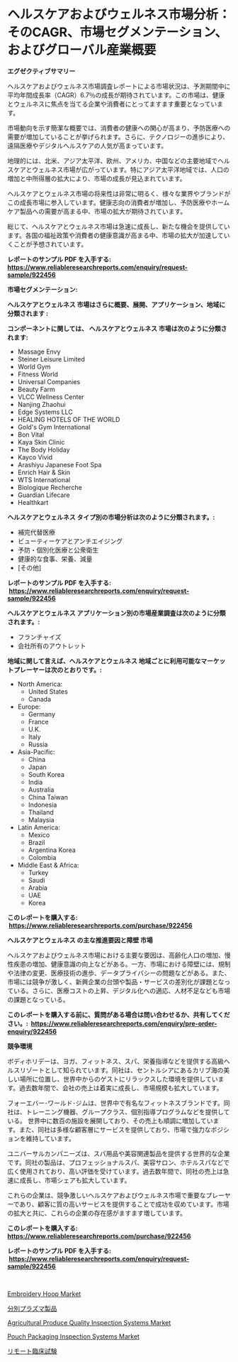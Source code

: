 <p><h1>ヘルスケアおよびウェルネス市場分析：そのCAGR、市場セグメンテーション、およびグローバル産業概要</h1></p><p><strong>エグゼクティブサマリー</strong></p>
<p><p>ヘルスケアおよびウェルネス市場調査レポートによる市場状況は、予測期間中に平均年間成長率（CAGR）6.7％の成長が期待されています。この市場は、健康とウェルネスに焦点を当てる企業や消費者にとってますます重要となっています。</p><p>市場動向を示す簡潔な概要では、消費者の健康への関心が高まり、予防医療への需要が増加していることが挙げられます。さらに、テクノロジーの進歩により、遠隔医療やデジタルヘルスケアの人気が高まっています。</p><p>地理的には、北米、アジア太平洋、欧州、アメリカ、中国などの主要地域でヘルスケアとウェルネス市場が広がっています。特にアジア太平洋地域では、人口の増加と中所得層の拡大により、市場の成長が見込まれています。</p><p>ヘルスケアとウェルネス市場の将来性は非常に明るく、様々な業界やブランドがこの成長市場に参入しています。健康志向の消費者が増加し、予防医療やホームケア製品への需要が高まる中、市場の拡大が期待されています。</p><p>総じて、ヘルスケアとウェルネス市場は急速に成長し、新たな機会を提供しています。各国の福祉政策や消費者の健康意識が高まる中、市場の拡大が加速していくことが予想されています。</p></p>
<p><strong>レポートのサンプル PDF を入手する: <a href="https://www.reliableresearchreports.com/enquiry/request-sample/922456">https://www.reliableresearchreports.com/enquiry/request-sample/922456</a></strong></p>
<p><strong>市場セグメンテーション:</strong></p>
<p><strong> ヘルスケアとウェルネス 市場はさらに概要、展開、アプリケーション、地域に分類されます :</strong></p>
<p><strong>コンポーネントに関しては、 ヘルスケアとウェルネス 市場は次のように分類されます: &nbsp;</strong></p>
<p><ul><li>Massage Envy</li><li>Steiner Leisure Limited</li><li>World Gym</li><li>Fitness World</li><li>Universal Companies</li><li>Beauty Farm</li><li>VLCC Wellness Center</li><li>Nanjing Zhaohui</li><li>Edge Systems LLC</li><li>HEALING HOTELS OF THE WORLD</li><li>Gold's Gym International</li><li>Bon Vital</li><li>Kaya Skin Clinic</li><li>The Body Holiday</li><li>Kayco Vivid</li><li>Arashiyu Japanese Foot Spa</li><li>Enrich Hair & Skin</li><li>WTS International</li><li>Biologique Recherche</li><li>Guardian Lifecare</li><li>Healthkart</li></ul></p>
<p><strong> ヘルスケアとウェルネス タイプ別の市場分析は次のように分類されます。:</strong></p>
<p><ul><li>補完代替医療</li><li>ビューティーケアとアンチエイジング</li><li>予防・個別化医療と公衆衛生</li><li>健康的な食事、栄養、減量</li><li>[その他]</li></ul></p>
<p><strong>レポートのサンプル PDF を入手する: &nbsp;<a href="https://www.reliableresearchreports.com/enquiry/request-sample/922456">https://www.reliableresearchreports.com/enquiry/request-sample/922456</a></strong></p>
<p><strong> ヘルスケアとウェルネス アプリケーション別の市場産業調査は次のように分類されます。:</strong></p>
<p><ul><li>フランチャイズ</li><li>会社所有のアウトレット</li></ul></p>
<p><strong>地域に関して言えば、ヘルスケアとウェルネス 地域ごとに利用可能なマーケットプレーヤーは次のとおりです。:</strong></p>
<p><ul>
    <li>
        North America:
        <ul>
            <li>United States</li>
            <li>Canada</li>
        </ul>
    </li>
    <li>
        Europe:
        <ul>
            <li>Germany</li>
            <li>France</li>
            <li>U.K.</li>
            <li>Italy</li>
            <li>Russia</li>
        </ul>
    </li>
    <li>
        Asia-Pacific:
        <ul>
            <li>China</li>
            <li>Japan</li>
            <li>South Korea</li>
            <li>India</li>
            <li>Australia</li>
            <li>China Taiwan</li>
            <li>Indonesia</li>
            <li>Thailand</li>
            <li>Malaysia</li>
        </ul>
    </li>
    <li>
        Latin America:
        <ul>
            <li>Mexico</li>
            <li>Brazil</li>
            <li>Argentina Korea</li>
            <li>Colombia</li>
        </ul>
    </li>
    <li>
        Middle East & Africa:
        <ul>
            <li>Turkey</li>
            <li>Saudi</li>
            <li>Arabia</li>
            <li>UAE</li>
            <li>Korea</li>
        </ul>
    </li>
    </ul></p>
<p><strong>このレポートを購入する: &nbsp;<a href="https://www.reliableresearchreports.com/purchase/922456">https://www.reliableresearchreports.com/purchase/922456</a></strong></p>
<p><strong>ヘルスケアとウェルネス の主な推進要因と障壁 市場</strong></p>
<p><p>ヘルスケアおよびウェルネス市場における主要な要因は、高齢化人口の増加、慢性疾患の増加、健康意識の向上などがある。一方、市場における障壁には、規制や法律の変更、医療技術の進歩、データプライバシーの問題などがある。また、市場には競争が激しく、新興企業の台頭や製品・サービスの差別化が課題となっている。さらに、医療コストの上昇、デジタル化への適応、人材不足なども市場の課題となっている。</p></p>
<p><strong>このレポートを購入する前に、質問がある場合は問い合わせるか、共有してください。:&nbsp; <a href="https://www.reliableresearchreports.com/enquiry/pre-order-enquiry/922456">https://www.reliableresearchreports.com/enquiry/pre-order-enquiry/922456</a></strong></p>
<p><strong>競争環境</strong></p>
<p><p>ボディホリデーは、ヨガ、フィットネス、スパ、栄養指導などを提供する高級ヘルスリゾートとして知られています。同社は、セントルシアにあるカリブ海の美しい場所に位置し、世界中からのゲストにリラックスした環境を提供しています。過去数年間で、会社の売上は着実に成長し、市場規模も拡大しています。</p><p>フォーエバー･ワールド･ジムは、世界中で有名なフィットネスブランドです。同社は、トレーニング機器、グループクラス、個別指導プログラムなどを提供している。 世界中に数百の施設を展開しており、その売上も順調に増加しています。また、同社は多様な顧客層にサービスを提供しており、市場で強力なポジションを維持しています。</p><p>ユニバーサルカンパニーズは、スパ用品や美容関連製品を提供する世界的な企業です。同社の製品は、プロフェッショナルスパ、美容サロン、ホテルスパなどで広く使用されており、高い評価を受けています。過去数年間で、同社の売上は急速に成長し、市場シェアも拡大しています。</p><p>これらの企業は、競争激しいヘルスケアおよびウェルネス市場で重要なプレーヤーであり、顧客に質の高いサービスを提供することで成功を収めています。市場の拡大と共に、これらの企業の存在感がますます増しています。</p></p>
<p><strong>このレポートを購入する: &nbsp; <a href="https://www.reliableresearchreports.com/purchase/922456">https://www.reliableresearchreports.com/purchase/922456</a></strong></p>
<p><strong>レポートのサンプル PDF を入手する: &nbsp;<a href="https://www.reliableresearchreports.com/enquiry/request-sample/922456">https://www.reliableresearchreports.com/enquiry/request-sample/922456</a></strong><strong></strong></p>
<p>&nbsp;</p>
<p><p><a href="https://github.com/juniordelafrance/Market-Research-Report-List-2/blob/main/embroidery-hoop-market.md">Embroidery Hoop Market</a></p><p><a href="https://github.com/mohamedbakry57/Market-Research-Report-List-2/blob/main/6485698182539.md">分別プラズマ製品</a></p><p><a href="https://issuu.com/reportprime-2/docs/agricultural-produce-quality-inspection-systems-ma">Agricultural Produce Quality Inspection Systems Market</a></p><p><a href="https://issuu.com/reportprime-2/docs/pouch-packaging-inspection-systems-market-size-203">Pouch Packaging Inspection Systems Market</a></p><p><a href="https://github.com/lababdou/Market-Research-Report-List-2/blob/main/9611632182540.md">リモート臨床試験</a></p></p>